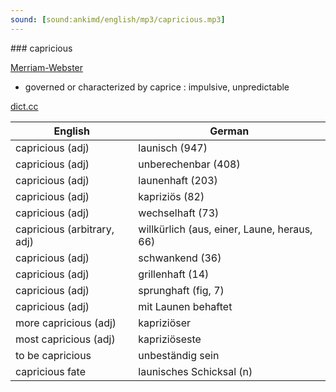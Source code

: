 ```yaml
---
sound: [sound:ankimd/english/mp3/capricious.mp3]
---
```


\### capricious

[Merriam-Webster](https://www.merriam-webster.com/dictionary/capricious)

- governed or characterized by caprice : impulsive, unpredictable

[dict.cc](https://www.dict.cc/capricious)

| English        | German       |
| -------------- | ------------ |
| capricious (adj) | launisch (947) |
| capricious (adj) | unberechenbar (408) |
| capricious (adj) | launenhaft (203) |
| capricious (adj) | kapriziös (82) |
| capricious (adj) | wechselhaft (73) |
| capricious (arbitrary, adj) | willkürlich (aus, einer, Laune, heraus, 66) |
| capricious (adj) | schwankend (36) |
| capricious (adj) | grillenhaft (14) |
| capricious (adj) | sprunghaft (fig, 7) |
| capricious (adj) | mit Launen behaftet |
| more capricious (adj) | kapriziöser |
| most capricious (adj) | kapriziöseste |
| to be capricious | unbeständig sein |
| capricious fate | launisches Schicksal (n) |

